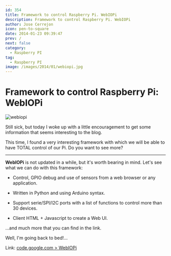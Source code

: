 ```yaml
---
id: 354
title: Framework to control Raspberry Pi. WebIOPi
description: Framework to control Raspberry Pi. WebIOPi
author: Jose Cerrejon
icon: pen-to-square
date: 2014-01-23 09:39:47
prev: /
next: false
category:
  - Raspberry PI
tag:
  - Raspberry PI
image: /images/2014/01/webiopi.jpg
---
```


# Framework to control Raspberry Pi: WebIOPi

![webiopi](/images/2014/01/webiopi.jpg)

Still sick, but today I woke up with a little encouragement to get some information that seems interesting to the blog. 

This time, I found a very interesting framework with which we will be able to have TOTAL control of our Pi. Do you want to see more?

- - -
**WebIOPi** is not updated in a while, but it's worth bearing in mind. Let's see what we can do with this framework: 

* Control, GPIO debug and use of sensors from a web browser or any application. 

* Written in Python and using Arduino syntax. 

* Support serie/SPI/I2C ports with a list of functions to control more than 30 devices. 

* Client HTML + Javascript to create a Web UI.

...and much more that you can find in the link.

Well, I'm going back to bed!...

Link: [code.google.com > WebIOPi](https://code.google.com/p/webiopi/)

